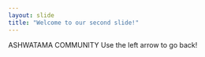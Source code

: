 ```yaml
---
layout: slide
title: "Welcome to our second slide!"
---
```

ASHWATAMA COMMUNITY
Use the left arrow to go back!
